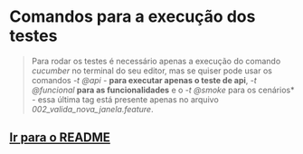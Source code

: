 # Comandos para a execução dos testes

> Para rodar os testes é necessário apenas a execução do comando *cucumber* no terminal do seu editor, mas se quiser pode usar os comandos _-t @api_ - **para executar apenas o teste de api**, _-t @funcional_ **para as funcionalidades** e o _-t @smoke_ para os cenários* - essa última tag está presente apenas no arquivo *002_valida_nova_janela.feature*.

## [Ir para o README](../README.md)